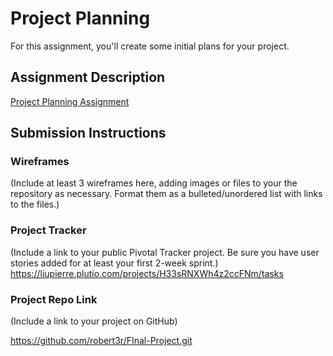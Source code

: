 # Project Planning
For this assignment, you'll create some initial plans for your project.

## Assignment Description
[Project Planning Assignment](https://education.launchcode.org/liftoff/assignments/planning/)

## Submission Instructions

### Wireframes

(Include at least 3 wireframes here, adding images or files to your the repository as necessary. Format them as a bulleted/unordered list with links to the files.)

### Project Tracker

(Include a link to your public Pivotal Tracker project. Be sure you have user stories added for at least your first 2-week sprint.)
https://liupierre.plutio.com/projects/H33sRNXWh4z2ccFNm/tasks

### Project Repo Link

(Include a link to your project on GitHub)

https://github.com/robert3r/FInal-Project.git

